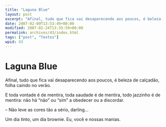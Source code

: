 ```yaml
---
title: "Laguna Blue"
layout: post
excerpt: "Afinal, tudo que fica vai desaparecendo aos poucos, é beleza de calçadão, folha caindo no verão. E toda vontade é de mentira, toda saudade é de mentira, todo jazzinho é de mentira: não há “não” ou “sim” a obedecer ou a discordar. – Não leve as cores tão a sério, darling… Um dia tinto, um […]"
date: 2007-02-09T13:53:49+00:00
modified: 2007-02-24T13:35:59+00:00
permalink: archives/43/index.html
tags: ["post", "Textos"]
wpid: 43
---
```


# Laguna Blue

Afinal, tudo que fica vai desaparecendo aos poucos, é beleza de calçadão, folha caindo no verão.

E toda vontade é de mentira, toda saudade é de mentira, todo jazzinho é de mentira: não há “não” ou “sim” a obedecer ou a discordar.

– Não leve as cores tão a sério, darling…

Um dia tinto, um dia brownie. Eu, você e nossas manias.